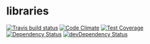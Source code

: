 # libraries



[![Travis build status](http://img.shields.io/travis//libraries.svg?style=flat)](https://travis-ci.org//libraries)
[![Code Climate](https://codeclimate.com/github//libraries/badges/gpa.svg)](https://codeclimate.com/github//libraries)
[![Test Coverage](https://codeclimate.com/github//libraries/badges/coverage.svg)](https://codeclimate.com/github//libraries)
[![Dependency Status](https://david-dm.org//libraries.svg)](https://david-dm.org//libraries)
[![devDependency Status](https://david-dm.org//libraries/dev-status.svg)](https://david-dm.org//libraries#info=devDependencies)